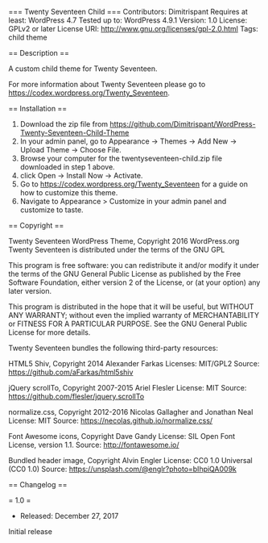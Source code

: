 === Twenty Seventeen Child ===
Contributors:  Dimitrispant
Requires at least: WordPress 4.7
Tested up to: WordPress 4.9.1
Version: 1.0
License: GPLv2 or later
License URI: http://www.gnu.org/licenses/gpl-2.0.html
Tags: child theme

== Description ==

A custom child theme for Twenty Seventeen. 

For more information about Twenty Seventeen please go to https://codex.wordpress.org/Twenty_Seventeen.

== Installation ==

1. Download the zip file from https://github.com/Dimitrispant/WordPress-Twenty-Seventeen-Child-Theme
2. In your admin panel, go to Appearance -> Themes -> Add New -> Upload Theme -> Choose File.
3. Browse your computer for the twentyseventeen-child.zip file downloaded in step 1 above.
4. click Open -> Install Now -> Activate.
5. Go to https://codex.wordpress.org/Twenty_Seventeen for a guide on how to customize this theme.
6. Navigate to Appearance > Customize in your admin panel and customize to taste.

== Copyright ==

Twenty Seventeen WordPress Theme, Copyright 2016 WordPress.org
Twenty Seventeen is distributed under the terms of the GNU GPL

This program is free software: you can redistribute it and/or modify
it under the terms of the GNU General Public License as published by
the Free Software Foundation, either version 2 of the License, or
(at your option) any later version.

This program is distributed in the hope that it will be useful,
but WITHOUT ANY WARRANTY; without even the implied warranty of
MERCHANTABILITY or FITNESS FOR A PARTICULAR PURPOSE. See the
GNU General Public License for more details.

Twenty Seventeen bundles the following third-party resources:

HTML5 Shiv, Copyright 2014 Alexander Farkas
Licenses: MIT/GPL2
Source: https://github.com/aFarkas/html5shiv

jQuery scrollTo, Copyright 2007-2015 Ariel Flesler
License: MIT
Source: https://github.com/flesler/jquery.scrollTo

normalize.css, Copyright 2012-2016 Nicolas Gallagher and Jonathan Neal
License: MIT
Source: https://necolas.github.io/normalize.css/

Font Awesome icons, Copyright Dave Gandy
License: SIL Open Font License, version 1.1.
Source: http://fontawesome.io/

Bundled header image, Copyright Alvin Engler
License: CC0 1.0 Universal (CC0 1.0)
Source: https://unsplash.com/@englr?photo=bIhpiQA009k

== Changelog ==

= 1.0 =
* Released: December 27, 2017


Initial release
